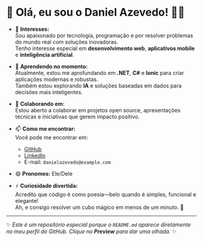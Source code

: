 # 👋 Olá, eu sou o Daniel Azevedo! 👨‍💻

- 👀 **Interesses:**  
  Sou apaixonado por tecnologia, programação e por resolver problemas do mundo real com soluções inovadoras.  
  Tenho interesse especial em **desenvolvimento web**, **aplicativos mobile** e **inteligência artificial**.

- 🌱 **Aprendendo no momento:**  
  Atualmente, estou me aprofundando em **.NET**, **C#** e **Ionic** para criar aplicações modernas e robustas.  
  Também estou explorando **IA** e soluções baseadas em dados para decisões mais inteligentes.

- 💞️ **Colaborando em:**  
  Estou aberto a colaborar em projetos open source, apresentações técnicas e iniciativas que gerem impacto positivo.

- 📫 **Como me encontrar:**  
  Você pode me encontrar em:  
  - [GitHub](https://github.com/DanielAzevedo-24)  
  - [LinkedIn](https://linkedin.com/in/DanielAzevedo-24)  
  - E-mail: `danielazevedo@example.com`

- 😄 **Pronomes:** Ele/Dele  

- ⚡ **Curiosidade divertida:**  
  Acredito que código é como poesia—belo quando é simples, funcional e elegante!  
  Ah, e consigo resolver um cubo mágico em menos de um minuto. 🧩  

---

✨ _Este é um repositório especial porque o `README.md` aparece diretamente no meu perfil do GitHub. Clique no **Preview** para dar uma olhada._ ✨

